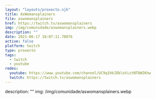 ```yaml
---
layout: "layouts/proxecto.njk"
title: AsWomansplainers
file: aswomansplainers
href: https://twitch.tv/aswomansplainers
img: /img/comunidade/aswomansplainers.webp
description: ""
date: 2021-06-17 18:07:11.70876
active: false
platform: twitch
type: proxecto
tags:
  - twitch
  - youtube
redes:
  youtube: https://www.youtube.com/channel/UC9q1hbJDbloViztNT8WIKhw
  twitch: https://twitch.tv/aswomansplainers
---
```

description: ""
img: /img/comunidade/aswomansplainers.webp
